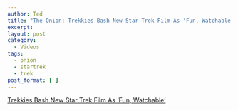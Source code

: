 ```yaml
---
author: Ted
title: "The Onion: Trekkies Bash New Star Trek Film As 'Fun, Watchable' "
excerpt:
layout: post
category:
  - Videos
tags:
  - onion
  - startrek
  - trek
post_format: [ ]
---
```

  
[Trekkies Bash New Star Trek Film As ‘Fun, Watchable’][1]

 [1]: http://www.theonion.com/content/video/trekkies_bash_new_star_trek_film